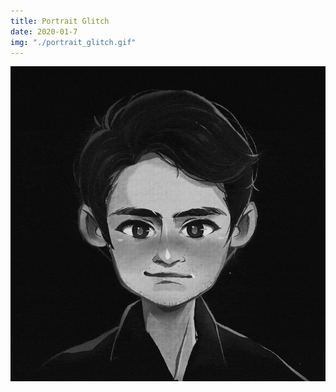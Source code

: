 ```yaml
---
title: Portrait Glitch
date: 2020-01-7
img: "./portrait_glitch.gif"
---
```


![Portrait Glitch](./portrait_glitch.gif)
